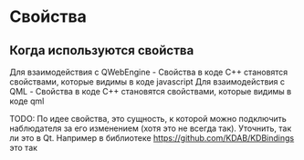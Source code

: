 # Свойства

## Когда используются свойства

Для взаимодействия с QWebEngine - Свойства в коде С++ становятся свойствами, которые видимы в коде javascript
Для взаимодействия с QML - Свойства в коде С++ становятся свойствами, которые видимы в коде qml

TODO: По идее свойства, это сущность, к которой можно подключить наблюдателя за его изменением (хотя это не всегда так). Уточнить, так ли это в Qt. Например в библиотеке https://github.com/KDAB/KDBindings это так